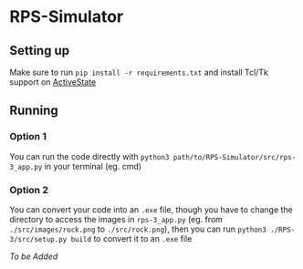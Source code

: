 # RPS-Simulator

## Setting up
Make sure to run `pip install -r requirements.txt` and install Tcl/Tk support on [ActiveState](https://www.activestate.com/products/tcl/)

## Running

### Option 1
You can run the code directly with `python3 path/to/RPS-Simulator/src/rps-3_app.py` in your terminal (eg. cmd)

### Option 2
You can convert your code into an `.exe` file, though you have to change the directory to access the images in `rps-3_app.py` (eg. from `./src/images/rock.png` to `./src/rock.png`), then you can run `python3 ./RPS-3/src/setup.py build` to convert it to an `.exe` file 

*To be Added*
